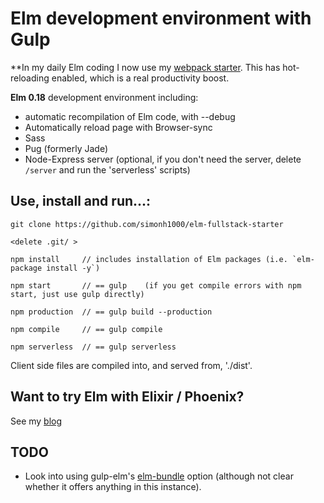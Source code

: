 # Elm development environment with Gulp

**In my daily Elm coding I now use my [webpack starter](https://github.com/simonh1000/elm-hot-loading-starter). This has hot-reloading enabled, which is a real productivity boost.

**Elm 0.18** development environment including:

 - automatic recompilation of Elm code, with --debug
 - Automatically reload page with Browser-sync
 - Sass
 - Pug (formerly Jade)
 - Node-Express server (optional, if you don't need the server, delete `/server` and run the 'serverless' scripts)


## Use, install and run...:

```
git clone https://github.com/simonh1000/elm-fullstack-starter

<delete .git/ >

npm install     // includes installation of Elm packages (i.e. `elm-package install -y`)

npm start       // == gulp    (if you get compile errors with npm start, just use gulp directly)

npm production  // == gulp build --production

npm compile     // == gulp compile

npm serverless  // == gulp serverless
```

Client side files are compiled into, and served from, './dist'.

## Want to try Elm with Elixir / Phoenix?

See my [blog](http://simonh1000.github.io/2016/10/elm-phoenix-gulp/)

## TODO

 - Look into using gulp-elm's [elm-bundle](https://github.com/philopon/gulp-elm#elmbundleoutput-options) option (although not clear whether it offers anything in this instance).
